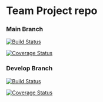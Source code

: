 # Team Project repo

### Main Branch
[![Build Status](https://app.travis-ci.com/gcivil-nyu-org/Team_Team2_CS-GY-6063-Fall2021.svg?branch=main)](https://app.travis-ci.com/github/gcivil-nyu-org/Team_Team2_CS-GY-6063-Fall2021)

[![Coverage Status](https://coveralls.io/repos/github/gcivil-nyu-org/Team_Team2_CS-GY-6063-Fall2021/badge.svg?branch=main&kill_cache=1)](https://coveralls.io/github/gcivil-nyu-org/Team_Team2_CS-GY-6063-Fall2021?branch=main)

### Develop Branch
[![Build Status](https://app.travis-ci.com/gcivil-nyu-org/Team_Team2_CS-GY-6063-Fall2021.svg?branch=develop)](https://app.travis-ci.com/github/gcivil-nyu-org/Team_Team2_CS-GY-6063-Fall2021)

[![Coverage Status](https://coveralls.io/repos/github/gcivil-nyu-org/Team_Team2_CS-GY-6063-Fall2021/badge.svg?branch=develop&kill_cache=1)](https://coveralls.io/github/gcivil-nyu-org/Team_Team2_CS-GY-6063-Fall2021?branch=develop)
